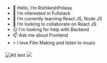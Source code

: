 - :wave: Hello, I’m RishikeshPolasa
- 👀 I’m interested in Fullstack 
- 🌱 I’m currently learning React JS, Node JS
- 💞️ I’m looking to collaborate on React JS
- :confused: I'm looking for help with Backend
- 📫 Ask me about Frontend
- :zap: I love Film Making and listen to music

![Alt text](![undraw_mobile_development_8gyo](https://user-images.githubusercontent.com/67319914/121816695-b3e39b00-cc9a-11eb-8d22-dd6bae348796.png)
)
<img src="![undraw_mobile_development_8gyo](https://user-images.githubusercontent.com/67319914/121816677-9e6e7100-cc9a-11eb-8065-0214b18e5319.png)
">

<!---
RishikeshPolasa/RishikeshPolasa is a ✨ special ✨ repository because its `README.md` (this file) appears on your GitHub profile.
You can click the Preview link to take a look at your changes.
--->
